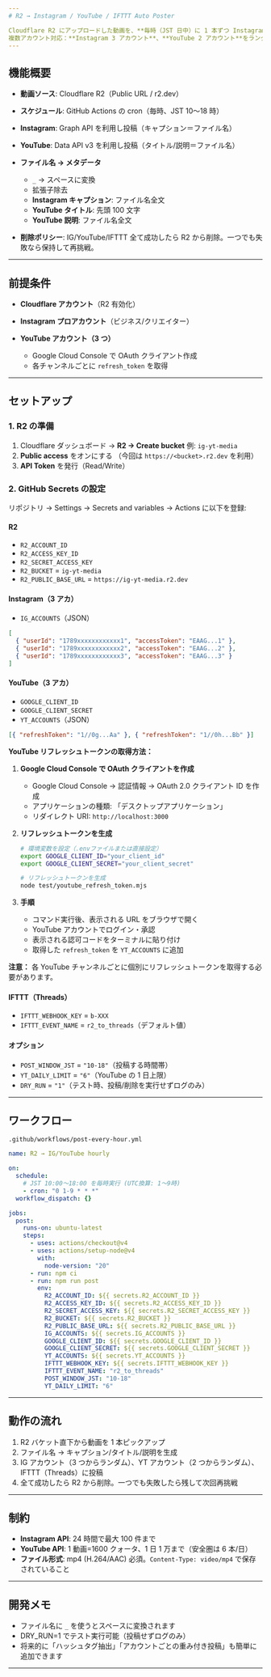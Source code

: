 ```yaml
---
# R2 → Instagram / YouTube / IFTTT Auto Poster

Cloudflare R2 にアップロードした動画を、**毎時（JST 日中）に 1 本ずつ Instagram、YouTube、IFTTT（Threads）に自動投稿し、投稿後は削除する** GitHub Actions Bot です。
複数アカウント対応：**Instagram 3 アカウント**、**YouTube 2 アカウント**をランダムに使い分けます。
---
```


## 機能概要

- **動画ソース**: Cloudflare R2（Public URL / r2.dev）
- **スケジュール**: GitHub Actions の cron（毎時、JST 10〜18 時）
- **Instagram**: Graph API を利用し投稿（キャプション＝ファイル名）
- **YouTube**: Data API v3 を利用し投稿（タイトル/説明＝ファイル名）
- **ファイル名 → メタデータ**

  - `_` → スペースに変換
  - 拡張子除去
  - **Instagram キャプション**: ファイル名全文
  - **YouTube タイトル**: 先頭 100 文字
  - **YouTube 説明**: ファイル名全文

- **削除ポリシー**: IG/YouTube/IFTTT 全て成功したら R2 から削除。一つでも失敗なら保持して再挑戦。

---

## 前提条件

- **Cloudflare アカウント**（R2 有効化）
- **Instagram プロアカウント**（ビジネス/クリエイター）
- **YouTube アカウント（3 つ）**

  - Google Cloud Console で OAuth クライアント作成
  - 各チャンネルごとに `refresh_token` を取得

---

## セットアップ

### 1. R2 の準備

1. Cloudflare ダッシュボード → **R2 → Create bucket**
   例: `ig-yt-media`
2. **Public access** をオンにする
   （今回は `https://<bucket>.r2.dev` を利用）
3. **API Token** を発行（Read/Write）

### 2. GitHub Secrets の設定

リポジトリ → Settings → Secrets and variables → Actions に以下を登録:

#### R2

- `R2_ACCOUNT_ID`
- `R2_ACCESS_KEY_ID`
- `R2_SECRET_ACCESS_KEY`
- `R2_BUCKET` = `ig-yt-media`
- `R2_PUBLIC_BASE_URL` = `https://ig-yt-media.r2.dev`

#### Instagram（3 アカ）

- `IG_ACCOUNTS`（JSON）

```json
[
  { "userId": "1789xxxxxxxxxxxx1", "accessToken": "EAAG...1" },
  { "userId": "1789xxxxxxxxxxxx2", "accessToken": "EAAG...2" },
  { "userId": "1789xxxxxxxxxxxx3", "accessToken": "EAAG...3" }
]
```

#### YouTube（3 アカ）

- `GOOGLE_CLIENT_ID`
- `GOOGLE_CLIENT_SECRET`
- `YT_ACCOUNTS`（JSON）

```json
[{ "refreshToken": "1//0g...Aa" }, { "refreshToken": "1//0h...Bb" }]
```

**YouTube リフレッシュトークンの取得方法：**

1. **Google Cloud Console で OAuth クライアントを作成**

   - Google Cloud Console → 認証情報 → OAuth 2.0 クライアント ID を作成
   - アプリケーションの種類: 「デスクトップアプリケーション」
   - リダイレクト URI: `http://localhost:3000`

2. **リフレッシュトークンを生成**

   ```bash
   # 環境変数を設定（.envファイルまたは直接設定）
   export GOOGLE_CLIENT_ID="your_client_id"
   export GOOGLE_CLIENT_SECRET="your_client_secret"

   # リフレッシュトークンを生成
   node test/youtube_refresh_token.mjs
   ```

3. **手順**
   - コマンド実行後、表示される URL をブラウザで開く
   - YouTube アカウントでログイン・承認
   - 表示される認可コードをターミナルに貼り付け
   - 取得した `refresh_token` を `YT_ACCOUNTS` に追加

**注意：** 各 YouTube チャンネルごとに個別にリフレッシュトークンを取得する必要があります。

#### IFTTT（Threads）

- `IFTTT_WEBHOOK_KEY` = `b-XXX`
- `IFTTT_EVENT_NAME` = `r2_to_threads`（デフォルト値）

#### オプション

- `POST_WINDOW_JST` = `"10-18"`（投稿する時間帯）
- `YT_DAILY_LIMIT` = `"6"`（YouTube の 1 日上限）
- `DRY_RUN` = `"1"`（テスト時、投稿/削除を実行せずログのみ）

---

## ワークフロー

`.github/workflows/post-every-hour.yml`

```yaml
name: R2 → IG/YouTube hourly

on:
  schedule:
    # JST 10:00〜18:00 を毎時実行 (UTC換算: 1〜9時)
    - cron: "0 1-9 * * *"
  workflow_dispatch: {}

jobs:
  post:
    runs-on: ubuntu-latest
    steps:
      - uses: actions/checkout@v4
      - uses: actions/setup-node@v4
        with:
          node-version: "20"
      - run: npm ci
      - run: npm run post
        env:
          R2_ACCOUNT_ID: ${{ secrets.R2_ACCOUNT_ID }}
          R2_ACCESS_KEY_ID: ${{ secrets.R2_ACCESS_KEY_ID }}
          R2_SECRET_ACCESS_KEY: ${{ secrets.R2_SECRET_ACCESS_KEY }}
          R2_BUCKET: ${{ secrets.R2_BUCKET }}
          R2_PUBLIC_BASE_URL: ${{ secrets.R2_PUBLIC_BASE_URL }}
          IG_ACCOUNTS: ${{ secrets.IG_ACCOUNTS }}
          GOOGLE_CLIENT_ID: ${{ secrets.GOOGLE_CLIENT_ID }}
          GOOGLE_CLIENT_SECRET: ${{ secrets.GOOGLE_CLIENT_SECRET }}
          YT_ACCOUNTS: ${{ secrets.YT_ACCOUNTS }}
          IFTTT_WEBHOOK_KEY: ${{ secrets.IFTTT_WEBHOOK_KEY }}
          IFTTT_EVENT_NAME: "r2_to_threads"
          POST_WINDOW_JST: "10-18"
          YT_DAILY_LIMIT: "6"
```

---

## 動作の流れ

1. R2 バケット直下から動画を 1 本ピックアップ
2. ファイル名 → キャプション/タイトル/説明を生成
3. IG アカウント（3 つからランダム）、YT アカウント（2 つからランダム）、IFTTT（Threads）に投稿
4. 全て成功したら R2 から削除。一つでも失敗したら残して次回再挑戦

---

## 制約

- **Instagram API**: 24 時間で最大 100 件まで
- **YouTube API**: 1 動画=1600 クォータ、1 日 1 万まで（安全圏は 6 本/日）
- **ファイル形式**: mp4 (H.264/AAC) 必須。`Content-Type: video/mp4` で保存されていること

---

## 開発メモ

- ファイル名に `_` を使うとスペースに変換されます
- DRY_RUN=1 でテスト実行可能（投稿せずログのみ）
- 将来的に「ハッシュタグ抽出」「アカウントごとの重み付き投稿」も簡単に追加できます

---
